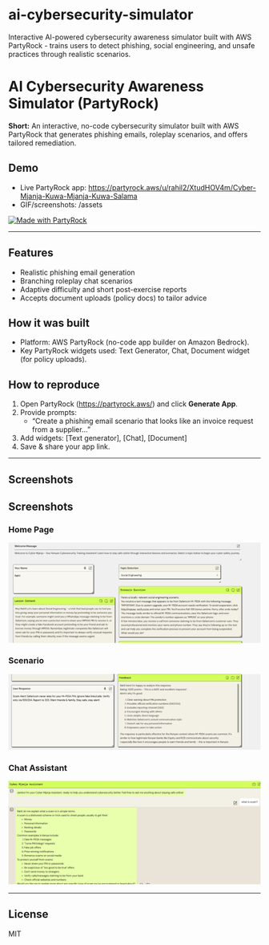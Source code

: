 # ai-cybersecurity-simulator
Interactive AI-powered cybersecurity awareness simulator built with AWS PartyRock - trains users to detect phishing, social engineering, and unsafe practices through realistic scenarios.

# AI Cybersecurity Awareness Simulator (PartyRock)

**Short:** An interactive, no-code cybersecurity simulator built with AWS PartyRock that generates phishing emails, roleplay scenarios, and offers tailored remediation.

## Demo
- Live PartyRock app: https://partyrock.aws/u/rahil2/XtudHOV4m/Cyber-Mjanja-Kuwa-Mjanja-Kuwa-Salama
- GIF/screenshots: /assets

[![Made with PartyRock](https://img.shields.io/badge/Made%20with-PartyRock-orange)](https://partyrock.aws)

---

## Features
- Realistic phishing email generation  
- Branching roleplay chat scenarios  
- Adaptive difficulty and short post-exercise reports  
- Accepts document uploads (policy docs) to tailor advice  

## How it was built
- Platform: AWS PartyRock (no-code app builder on Amazon Bedrock).  
- Key PartyRock widgets used: Text Generator, Chat, Document widget (for policy uploads).  

## How to reproduce
1. Open PartyRock (https://partyrock.aws/) and click **Generate App**.  
2. Provide prompts:
   - “Create a phishing email scenario that looks like an invoice request from a supplier...”  
3. Add widgets: [Text generator], [Chat], [Document]  
4. Save & share your app link.  

---

## Screenshots

## Screenshots

### Home Page
![Simulator home](1.png)

### Scenario
![Phishing example](2.png)

### Chat Assistant 
![Roleplay example](3.png)


---

## License
MIT
